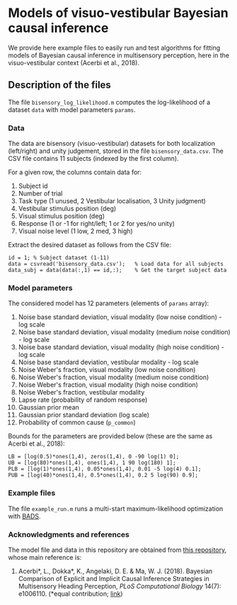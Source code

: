 # Models of visuo-vestibular Bayesian causal inference

We provide here example files to easily run and test algorithms for fitting models of Bayesian causal inference in multisensory perception, here in the visuo-vestibular context (Acerbi et al., 2018).

## Description of the files

The file `bisensory_log_likelihood.m` computes the log-likelihood of a dataset `data` with model parameters `params`.

### Data

The data are bisensory (visuo-vestibular) datasets for both localization (left/right) and unity judgement, stored in the file `bisensory_data.csv`. The CSV file contains 11 subjects (indexed by the first column).

For a given row, the columns contain data for:
1. Subject id
2. Number of trial
3. Task type (1 unused, 2 Vestibular localisation, 3 Unity judgment)
4. Vestibular stimulus position (deg)
5. Visual stimulus position (deg)
6. Response (1 or -1 for right/left; 1 or 2 for yes/no unity)
7. Visual noise level (1 low, 2 med, 3 high)

Extract the desired dataset as follows from the CSV file:
```
id = 1; % Subject dataset (1-11)
data = csvread('bisensory_data.csv');   % Load data for all subjects
data_subj = data(data(:,1) == id,:);    % Get the target subject data
```

### Model parameters

The considered model has 12 parameters (elements of `params` array):

1. Noise base standard deviation, visual modality (low noise condition) - log scale
2. Noise base standard deviation, visual modality (medium noise condition) - log scale
3. Noise base standard deviation, visual modality (high noise condition) - log scale
4. Noise base standard deviation, vestibular modality - log scale
5. Noise Weber's fraction, visual modality (low noise condition)
6. Noise Weber's fraction, visual modality (medium noise condition)
7. Noise Weber's fraction, visual modality (high noise condition)
8. Noise Weber's fraction, vestibular modality
9. Lapse rate (probability of random response)
10. Gaussian prior mean
11. Gaussian prior standard deviation (log scale)
12. Probability of common cause (`p_common`)

Bounds for the parameters are provided below (these are the same as Acerbi et al., 2018):
```
LB = [log(0.5)*ones(1,4), zeros(1,4), 0 -90 log(1) 0];
UB = [log(80)*ones(1,4), ones(1,4), 1 90 log(180) 1];
PLB = [log(1)*ones(1,4), 0.05*ones(1,4), 0.01 -5 log(4) 0.1];
PUB = [log(40)*ones(1,4), 0.5*ones(1,4), 0.2 5 log(90) 0.9];
```

### Example files

The file `example_run.m` runs a multi-start maximum-likelihood optimization with [BADS](https://github.com/acerbilab/bads).

### Acknowledgments and references

The model file and data in this repository are obtained from [this repository](https://github.com/lacerbi/visvest-causinf), whose main reference is:

1. Acerbi\*, L., Dokka\*, K., Angelaki, D. E. & Ma, W. J. (2018). Bayesian Comparison of Explicit and Implicit Causal Inference Strategies in Multisensory Heading Perception, *PLoS Computational Biology* 14(7): e1006110. (\*equal contribution; [link](https://journals.plos.org/ploscompbiol/article?id=10.1371/journal.pcbi.1006110))
